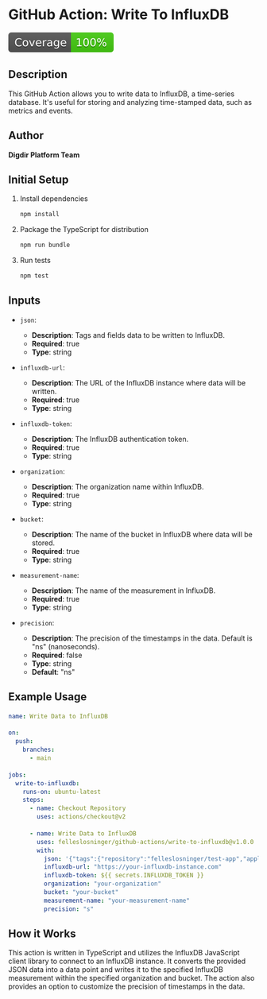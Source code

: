 # GitHub Action: Write To InfluxDB

[![Coverage](./badges/coverage.svg)](./badges/coverage.svg)

## Description

This GitHub Action allows you to write data to InfluxDB, a time-series database.
It's useful for storing and analyzing time-stamped data, such as metrics and
events.

## Author

**Digdir Platform Team**

## Initial Setup

1. Install dependencies

   ```bash
   npm install
   ```

1. Package the TypeScript for distribution

   ```bash
   npm run bundle
   ```

1. Run tests

   ```bash
   npm test
   ```

## Inputs

- `json`:

  - **Description**: Tags and fields data to be written to InfluxDB.
  - **Required**: true
  - **Type**: string

- `influxdb-url`:

  - **Description**: The URL of the InfluxDB instance where data will be
    written.
  - **Required**: true
  - **Type**: string

- `influxdb-token`:

  - **Description**: The InfluxDB authentication token.
  - **Required**: true
  - **Type**: string

- `organization`:

  - **Description**: The organization name within InfluxDB.
  - **Required**: true
  - **Type**: string

- `bucket`:

  - **Description**: The name of the bucket in InfluxDB where data will be
    stored.
  - **Required**: true
  - **Type**: string

- `measurement-name`:

  - **Description**: The name of the measurement in InfluxDB.
  - **Required**: true
  - **Type**: string

- `precision`:

  - **Description**: The precision of the timestamps in the data. Default is
    "ns" (nanoseconds).
  - **Required**: false
  - **Type**: string
  - **Default**: "ns"

## Example Usage

```yaml
name: Write Data to InfluxDB

on:
  push:
    branches:
      - main

jobs:
  write-to-influxdb:
    runs-on: ubuntu-latest
    steps:
      - name: Checkout Repository
        uses: actions/checkout@v2

      - name: Write Data to InfluxDB
        uses: felleslosninger/github-actions/write-to-influxdb@v1.0.0
        with:
          json: '{"tags":{"repository":"felleslosninger/test-app","application":"test-app"},"stringFields":{"version":"a9dea392","deployment_started":"1990-01-01T09:55:09Z","deployment_finished":"1990-01-01T09:55:10Z"}}'
          influxdb-url: "https://your-influxdb-instance.com"
          influxdb-token: ${{ secrets.INFLUXDB_TOKEN }}
          organization: "your-organization"
          bucket: "your-bucket"
          measurement-name: "your-measurement-name"
          precision: "s"
```

## How it Works

This action is written in TypeScript and utilizes the InfluxDB JavaScript client
library to connect to an InfluxDB instance. It converts the provided JSON data
into a data point and writes it to the specified InfluxDB measurement within the
specified organization and bucket. The action also provides an option to
customize the precision of timestamps in the data.
